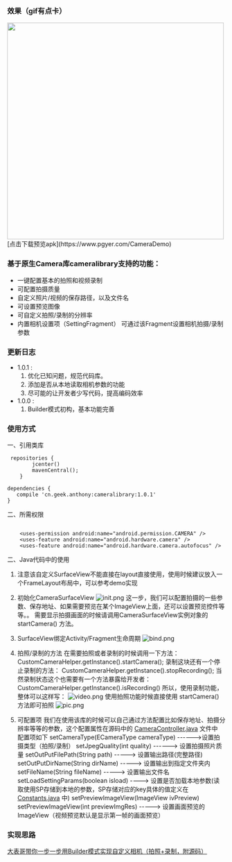 ###  效果（gif有点卡）
<!-- ![预览](https://github.com/AnthonyCoder/CustomCamera/blob/master/gif/demo.gif) -->
<img width="auto" height="500" src="https://github.com/AnthonyCoder/CustomCamera/blob/master/gif/demo.gif"/>
[点击下载预览apk](https://www.pgyer.com/CameraDemo)

### 基于原生Camera库cameralibrary支持的功能：

* 一键配置基本的拍照和视频录制
* 可配置拍摄质量
* 自定义照片/视频的保存路径，以及文件名
* 可设置预览图像
* 可自定义拍照/录制的分辨率
* 内置相机设置项（SettingFragment） 可通过该Fragment设置相机拍摄/录制参数

### 更新日志
* 1.0.1 :
    1. 优化已知问题，规范代码库。
    2. 添加是否从本地读取相机参数的功能
    3. 尽可能的让开发者少写代码，提高编码效率
* 1.0.0 :
    1. Builder模式初构，基本功能完善

### 使用方式
一、引用类库
```
 repositories {
        jcenter()
        mavenCentral();
    }

dependencies {
   compile 'cn.geek.anthony:cameralibrary:1.0.1'
}
```
二、所需权限
```

    <uses-permission android:name="android.permission.CAMERA" />
    <uses-feature android:name="android.hardware.camera" />
    <uses-feature android:name="android.hardware.camera.autofocus" />
```
二、Java代码中的使用
1. 注意该自定义SurfaceView不能直接在layout直接使用，使用时候建议放入一个FrameLayout布局中，可以参考demo实现
2. 初始化CameraSurfaceView
![init.png](http://upload-images.jianshu.io/upload_images/2200042-a53da5e8b5bfd5ef.png?imageMogr2/auto-orient/strip%7CimageView2/2/w/540)
这一步，我们可以配置拍摄的一些参数、保存地址、如果需要预览在某个ImageView上面，还可以设置预览控件等等。。
需要显示拍摄画面的时候请调用CameraSurfaceView实例对象的 startCamera() 方法。
3. SurfaceView绑定Activity/Fragment生命周期
![bind.png](http://upload-images.jianshu.io/upload_images/2200042-c7c03108941e1eaf.png?imageMogr2/auto-orient/strip%7CimageView2/2/w/540)
4. 拍照/录制的方法
在需要拍照或者录制的时候调用一下方法：
CustomCameraHelper.getInstance().startCamera();
录制这块还有一个停止录制的方法：
CustomCameraHelper.getInstance().stopRecording();
当然录制状态这个也需要有一个方法暴露给开发者：
CustomCameraHelper.getInstance().isRecording()
所以，使用录制功能，整体可以这样写：
![video.png](http://upload-images.jianshu.io/upload_images/2200042-70d0d7f989f2ec2a.png?imageMogr2/auto-orient/strip%7CimageView2/2/w/540)
 使用拍照功能时候直接使用 startCamera() 方法即可拍照
![pic.png](http://upload-images.jianshu.io/upload_images/2200042-ebb52a5280d0b475.png?imageMogr2/auto-orient/strip%7CimageView2/2/w/540)

5. 可配置项
我们在使用该库的时候可以自己通过方法配置比如保存地址、拍摄分辨率等等的参数，这个配置属性在源码中的 [CameraController.java](https://github.com/AnthonyCoder/CustomCamera/blob/master/cameralibrary/src/main/java/anthony/cameralibrary/CameraController.java) 文件中
配置项如下
setCameraType(ECameraType cameraType) ------>设置拍摄类型（拍照/录制）
setJpegQuality(int quality)  ------> 设置拍摄照片质量
setOutPutFilePath(String path) -----> 设置输出路径(完整路径)
setOutPutDirName(String dirName) -----> 设置输出到指定文件夹内
setFileName(String fileName) -----> 设置输出文件名
setLoadSettingParams(boolean isload) ----> 设置是否加载本地参数(读取使用SP存储到本地的参数，SP存储对应的key具体的值定义在 [Constants.java](https://github.com/AnthonyCoder/CustomCamera/blob/master/cameralibrary/src/main/java/anthony/cameralibrary/constant/Constants.java) 中)
setPreviewImageView(ImageView ivPreview)
setPreviewImageView(int previewImgRes)
-----> 设置画面预览的ImageView（视频预览默认是显示第一帧的画面预览）




### 实现思路
[大表哥带你一步一步用Builder模式实现自定义相机（拍照+录制，附源码）](https://www.jianshu.com/p/1f7a2def4670)




